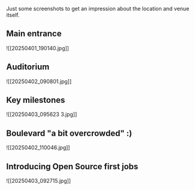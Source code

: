 Just some screenshots to get an impression about the location and venue itself.
## Main entrance
![[20250401_190140.jpg]]
## Auditorium
![[20250402_090801.jpg]]
## Key milestones
![[20250403_095623 3.jpg]]
## Boulevard "a bit overcrowded" :)
![[20250402_110046.jpg]]
## Introducing Open Source first jobs
![[20250403_092715.jpg]]